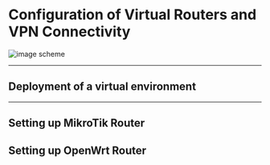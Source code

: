 # Configuration of Virtual Routers and VPN Connectivity

![image](https://github.com/user-attachments/assets/9f06ce02-0d8a-4176-ac83-c89dff46301c)
scheme

---
## Deployment of a virtual environment


---
## Setting up MikroTik Router

## Setting up OpenWrt Router
